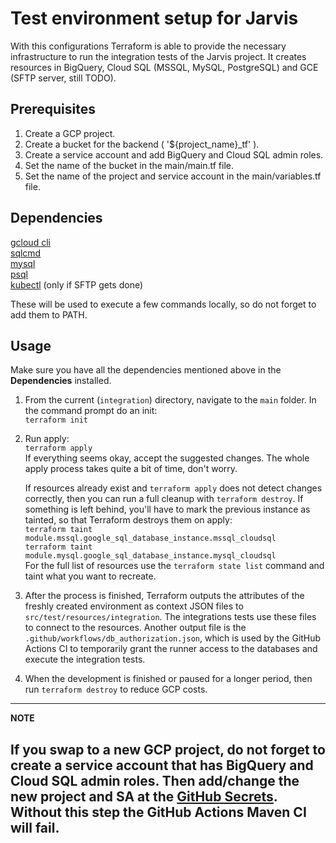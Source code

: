 # Test environment setup for Jarvis

With this configurations Terraform is able to provide the necessary infrastructure to run the integration tests of the Jarvis project.
It creates resources in BigQuery, Cloud SQL (MSSQL, MySQL, PostgreSQL) and GCE (SFTP server, still TODO).

## Prerequisites
1. Create a GCP project.
2. Create a bucket for the backend ( '${project_name}_tf' ).
3. Create a service account and add BigQuery and Cloud SQL admin roles.
4. Set the name of the bucket in the main/main.tf file.
5. Set the name of the project and service account in the main/variables.tf file.

## Dependencies

[gcloud cli](https://cloud.google.com/sdk/gcloud/)  
[sqlcmd](https://docs.microsoft.com/en-us/sql/linux/sql-server-linux-setup-tools?view=sql-server-2017)  
[mysql](https://docs.oracle.com/javacomponents/advanced-management-console-2/install-guide/mysql-database-installation-and-configuration-advanced-management-console.htm#JSAMI116)  
[psql](https://www.postgresql.org/docs/11/tutorial-install.html)   
[kubectl](https://kubernetes.io/docs/tasks/tools/install-kubectl/) (only if SFTP gets done)

These will be used to execute a few commands locally, so do not forget to add them to PATH.

## Usage
Make sure you have all the dependencies mentioned above in the **Dependencies** installed.

1. From the current (`integration`) directory, navigate to the `main` folder. 
   In the command prompt do an init:  
   `terraform init`
   
2. Run apply:   
   `terraform apply`  
   If everything seems okay, accept the suggested changes. 
   The whole apply process takes quite a bit of time, don't worry. 
   
   If resources already exist and `terraform apply` does not detect changes correctly, then you can run a full cleanup with `terraform destroy`.
   If something is left behind, you'll have to mark the previous instance as tainted, so that Terraform destroys them on apply:  
   `terraform taint module.mssql.google_sql_database_instance.mssql_cloudsql`  
   `terraform taint module.mysql.google_sql_database_instance.mysql_cloudsql`  
   For the full list of resources use the `terraform state list` command and taint what you want to recreate.
    
4. After the process is finished, Terraform outputs the attributes of the freshly created environment as context JSON files to `src/test/resources/integration`.
   The integrations tests use these files to connect to the resources.
   Another output file is the `.github/workflows/db_authorization.json`, which is used by the GitHub Actions CI to temporarily grant the runner access to the databases and execute the integration tests. 
   
5. When the development is finished or paused for a longer period, then run `terraform destroy` to reduce GCP costs.
   
 ---
 **NOTE**
 
 If you swap to a new GCP project, do not forget to create a service account that has BigQuery and Cloud SQL admin roles.
 Then add/change the new project and SA at the [GitHub Secrets](https://github.com/aliz-ai/jarvis/settings/secrets/actions).
 Without this step the GitHub Actions Maven CI will fail.
 ---
